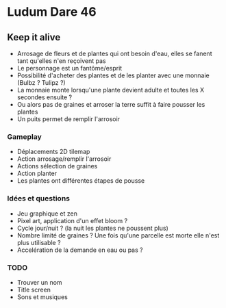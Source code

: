 # Ludum Dare 46

## Keep it alive

* Arrosage de fleurs et de plantes qui ont besoin d'eau, elles se fanent tant qu'elles n'en reçoivent pas
* Le personnage est un fantôme/esprit
* Possibilité d'acheter des plantes et de les planter avec une monnaie (Bulbz ? Tulipz ?)
* La monnaie monte lorsqu'une plante devient adulte et toutes les X secondes ensuite ?
* Ou alors pas de graines et arroser la terre suffit à faire pousser les plantes
* Un puits permet de remplir l'arrosoir



### Gameplay

* Déplacements 2D tilemap
* Action arrosage/remplir l'arrosoir
* Actions sélection de graines
* Action planter
* Les plantes ont différentes étapes de pousse



### Idées et questions

* Jeu graphique et zen
* Pixel art, application d'un effet bloom ?
* Cycle jour/nuit ? (la nuit les plantes ne poussent plus)
* Nombre limité de graines ? Une fois qu'une parcelle est morte elle n'est plus utilisable ?
* Accelération de la demande en eau ou pas ?



### TODO 

* Trouver un nom
* Title screen
* Sons et musiques